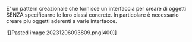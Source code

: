 E' un pattern creazionale che fornisce un'interfaccia per creare di oggetti SENZA specificarne le loro classi concrete. In particolare è necessario creare piu oggetti aderenti a varie interfacce.


![[Pasted image 20231206093809.png|400]]